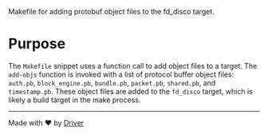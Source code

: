 <!--------------------------------------------------------------------------------->
<!-- IMPORTANT: This file is auto-generated by Driver (https://driver.ai). -------->
<!-- Manual edits may be overwritten on future commits. --------------------------->
<!--------------------------------------------------------------------------------->

Makefile for adding protobuf object files to the fd_disco target.

# Purpose
The `Makefile` snippet uses a function call to add object files to a target. The `add-objs` function is invoked with a list of protocol buffer object files: `auth.pb`, `block_engine.pb`, `bundle.pb`, `packet.pb`, `shared.pb`, and `timestamp.pb`. These object files are added to the `fd_disco` target, which is likely a build target in the make process.

---
Made with ❤️ by [Driver](https://www.driver.ai/)